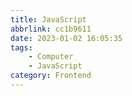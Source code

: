 ```yaml
---
title: JavaScript
abbrlink: cc1b9611
date: 2023-01-02 16:05:35
tags:
    - Computer
    - JavaScript
category: Frontend
---
```

